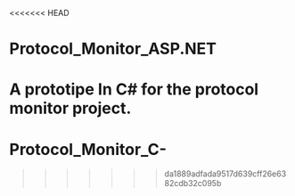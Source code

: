 <<<<<<< HEAD
# Protocol_Monitor_ASP.NET
A prototipe In C# for the protocol monitor project.
=======
# Protocol_Monitor_C-
>>>>>>> da1889adfada9517d639cff26e6382cdb32c095b
